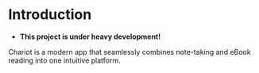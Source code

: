 # Introduction

- **This project is under heavy development!**

Chariot is a modern app that seamlessly combines note-taking and eBook reading into one intuitive platform.
